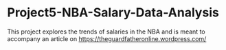 # Project5-NBA-Salary-Data-Analysis
This project explores the trends of salaries in the NBA and is meant to accompany an article on https://theguardfatheronline.wordpress.com/
